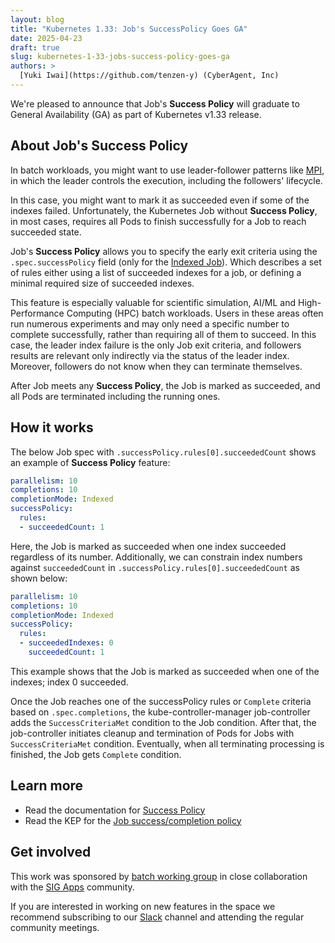 ```yaml
---
layout: blog
title: "Kubernetes 1.33: Job's SuccessPolicy Goes GA"
date: 2025-04-23
draft: true
slug: kubernetes-1-33-jobs-success-policy-goes-ga
authors: >
  [Yuki Iwai](https://github.com/tenzen-y) (CyberAgent, Inc)
---
```


We're pleased to announce that Job's __Success Policy__ will  graduate to General Availability (GA) as part of Kubernetes v1.33 release.

## About Job's Success Policy

In batch workloads, you might want to use leader-follower patterns like [MPI](https://en.wikipedia.org/wiki/Message_Passing_Interface),
in which the leader controls the execution, including the followers' lifecycle.

In this case, you might want to mark it as succeeded
even if some of the indexes failed. Unfortunately, the Kubernetes Job without __Success Policy__, in most cases,
requires all Pods to finish successfully for a Job to reach succeeded state.

Job's __Success Policy__ allows you to specify the early exit criteria using the `.spec.successPolicy` 
field (only for the [Indexed Job](/docs/concept/workloads/controllers/job/#completion-mode)). 
Which describes a set of rules either using a list of succeeded indexes for a job, or defining a minimal required size of succeeded indexes. 

This feature is especially valuable for scientific simulation, AI/ML and High-Performance Computing (HPC) batch workloads. 
Users in these areas often run numerous experiments and may only need a specific number to complete successfully, rather than requiring all of them to succeed. 
In this case, the leader index failure is the only Job exit criteria, and followers results are relevant
only indirectly via the status of the leader index.
Moreover, followers do not know when they can terminate themselves.

After Job meets any __Success Policy__, the Job is marked as succeeded, and all Pods are terminated including the running ones.

## How it works

The below Job spec with `.successPolicy.rules[0].succeededCount` shows an example of __Success Policy__ feature:

```yaml
parallelism: 10
completions: 10
completionMode: Indexed
successPolicy:
  rules:
  - succeededCount: 1
```

Here, the Job is marked as succeeded when one index succeeded regardless of its number.
Additionally, we can constrain index numbers against `succeededCount` in `.successPolicy.rules[0].succeededCount`
as shown below:

```yaml
parallelism: 10
completions: 10
completionMode: Indexed
successPolicy:
  rules:
  - succeededIndexes: 0
    succeededCount: 1
```

This example shows that the Job is marked as succeeded when one of the indexes; index 0 succeeded.

Once the Job reaches one of the successPolicy rules or `Complete` criteria based on `.spec.completions`,
the kube-controller-manager job-controller adds the `SuccessCriteriaMet` condition to the Job condition.
After that, the job-controller initiates cleanup and termination of Pods for Jobs with `SuccessCriteriaMet` condition.
Eventually, when all terminating processing is finished, the Job gets `Complete` condition.

## Learn more

- Read the documentation for
  [Success Policy](/docs/concepts/workloads/controllers/job/#success-policy)
- Read the KEP for the [Job success/completion policy](https://github.com/kubernetes/enhancements/tree/master/keps/sig-apps/3998-job-success-completion-policy)

## Get involved

This work was sponsored by
[batch working group](https://github.com/kubernetes/community/tree/master/wg-batch)
in close collaboration with the
[SIG Apps](https://github.com/kubernetes/community/tree/master/sig-apps) community.

If you are interested in working on new features in the space we recommend
subscribing to our [Slack](https://kubernetes.slack.com/messages/wg-batch)
channel and attending the regular community meetings.

